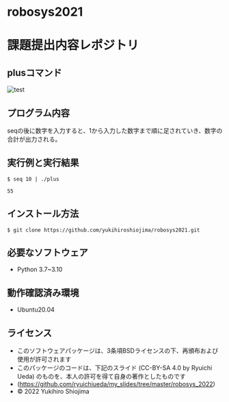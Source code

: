 # robosys2021
# 課題提出内容レポジトリ

## plusコマンド

![test](https://github.com/yukihiroshiojima/robosys2021/actions/workflows/test.yml/badge.svg)


## プログラム内容

seqの後に数字を入力すると、1から入力した数字まで順に足されていき、数字の合計が出力される。


## 実行例と実行結果　

```
$ seq 10 | ./plus

55
```

## インストール方法

```
$ git clone https://github.com/yukihiroshiojima/robosys2021.git
```

## 必要なソフトウェア

* Python 3.7~3.10


## 動作確認済み環境

* Ubuntu20.04


## ライセンス

* このソフトウェアパッケージは、3条項BSDライセンスの下、再頒布および使用が許可されます
* このパッケージのコードは、下記のスライド (CC-BY-SA 4.0 by Ryuichi Ueda) のものを、本人の許可を得て自身の著作としたものです
* (https://github.com/ryuichiueda/my_slides/tree/master/robosys_2022)
* © 2022 Yukihiro Shiojima



















































































































































































































































































































































































